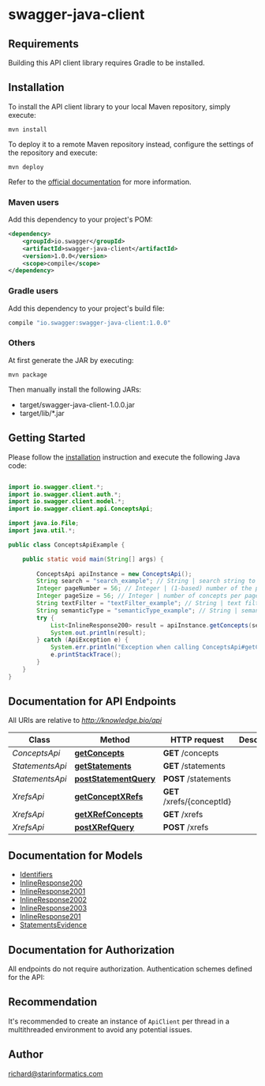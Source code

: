 # swagger-java-client

## Requirements

Building this API client library requires Gradle to be installed.

## Installation

To install the API client library to your local Maven repository, simply execute:

```shell
mvn install
```

To deploy it to a remote Maven repository instead, configure the settings of the repository and execute:

```shell
mvn deploy
```

Refer to the [official documentation](https://maven.apache.org/plugins/maven-deploy-plugin/usage.html) for more information.

### Maven users

Add this dependency to your project's POM:

```xml
<dependency>
    <groupId>io.swagger</groupId>
    <artifactId>swagger-java-client</artifactId>
    <version>1.0.0</version>
    <scope>compile</scope>
</dependency>
```

### Gradle users

Add this dependency to your project's build file:

```groovy
compile "io.swagger:swagger-java-client:1.0.0"
```

### Others

At first generate the JAR by executing:

    mvn package

Then manually install the following JARs:

* target/swagger-java-client-1.0.0.jar
* target/lib/*.jar

## Getting Started

Please follow the [installation](#installation) instruction and execute the following Java code:

```java

import io.swagger.client.*;
import io.swagger.client.auth.*;
import io.swagger.client.model.*;
import io.swagger.client.api.ConceptsApi;

import java.io.File;
import java.util.*;

public class ConceptsApiExample {

    public static void main(String[] args) {
        
        ConceptsApi apiInstance = new ConceptsApi();
        String search = "search_example"; // String | search string to match against concept names
        Integer pageNumber = 56; // Integer | (1-based) number of the page to be returned in a paged set of query results 
        Integer pageSize = 56; // Integer | number of concepts per page to be returned in a paged set of query results 
        String textFilter = "textFilter_example"; // String | text filter to apply against set of concepts matched by the main search string 
        String semanticType = "semanticType_example"; // String | semanticType filter to apply against set of concepts matched by the main search string 
        try {
            List<InlineResponse200> result = apiInstance.getConcepts(search, pageNumber, pageSize, textFilter, semanticType);
            System.out.println(result);
        } catch (ApiException e) {
            System.err.println("Exception when calling ConceptsApi#getConcepts");
            e.printStackTrace();
        }
    }
}

```

## Documentation for API Endpoints

All URIs are relative to *http://knowledge.bio/api*

Class | Method | HTTP request | Description
------------ | ------------- | ------------- | -------------
*ConceptsApi* | [**getConcepts**](docs/ConceptsApi.md#getConcepts) | **GET** /concepts | 
*StatementsApi* | [**getStatements**](docs/StatementsApi.md#getStatements) | **GET** /statements | 
*StatementsApi* | [**postStatementQuery**](docs/StatementsApi.md#postStatementQuery) | **POST** /statements | 
*XrefsApi* | [**getConceptXRefs**](docs/XrefsApi.md#getConceptXRefs) | **GET** /xrefs/{conceptId} | 
*XrefsApi* | [**getXRefConcepts**](docs/XrefsApi.md#getXRefConcepts) | **GET** /xrefs | 
*XrefsApi* | [**postXRefQuery**](docs/XrefsApi.md#postXRefQuery) | **POST** /xrefs | 


## Documentation for Models

 - [Identifiers](docs/Identifiers.md)
 - [InlineResponse200](docs/InlineResponse200.md)
 - [InlineResponse2001](docs/InlineResponse2001.md)
 - [InlineResponse2002](docs/InlineResponse2002.md)
 - [InlineResponse2003](docs/InlineResponse2003.md)
 - [InlineResponse201](docs/InlineResponse201.md)
 - [StatementsEvidence](docs/StatementsEvidence.md)


## Documentation for Authorization

All endpoints do not require authorization.
Authentication schemes defined for the API:

## Recommendation

It's recommended to create an instance of `ApiClient` per thread in a multithreaded environment to avoid any potential issues.

## Author

richard@starinformatics.com

